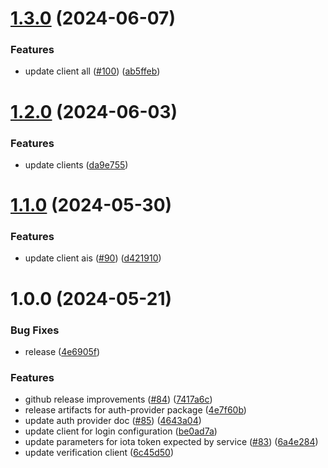 # [1.3.0](https://github.com/affinidi/affinidi-tdk/compare/@affinidi-tdk/auth-provider-v1.2.0...@affinidi-tdk/auth-provider-v1.3.0) (2024-06-07)


### Features

* update client all ([#100](https://github.com/affinidi/affinidi-tdk/issues/100)) ([ab5ffeb](https://github.com/affinidi/affinidi-tdk/commit/ab5ffeb22f49434a2c701b70d2d398c69584356c))

# [1.2.0](https://github.com/affinidi/affinidi-tdk/compare/@affinidi-tdk/auth-provider-v1.1.0...@affinidi-tdk/auth-provider-v1.2.0) (2024-06-03)


### Features

* update clients ([da9e755](https://github.com/affinidi/affinidi-tdk/commit/da9e7553bdb05cdc39a616e6d19cde5f5f1124d0))

# [1.1.0](https://github.com/affinidi/affinidi-tdk/compare/@affinidi-tdk/auth-provider-v1.0.0...@affinidi-tdk/auth-provider-v1.1.0) (2024-05-30)


### Features

* update client ais ([#90](https://github.com/affinidi/affinidi-tdk/issues/90)) ([d421910](https://github.com/affinidi/affinidi-tdk/commit/d4219107f43c3ff1b4960a9758f0211b41ace0ed))

# 1.0.0 (2024-05-21)


### Bug Fixes

* release ([4e6905f](https://github.com/affinidi/affinidi-tdk/commit/4e6905fa20f9b5f4374941111515889f43243e9d))


### Features

* github release improvements ([#84](https://github.com/affinidi/affinidi-tdk/issues/84)) ([7417a6c](https://github.com/affinidi/affinidi-tdk/commit/7417a6c010f7ad7a963098d424a4f9823090ba4e))
* release artifacts for auth-provider package ([4e7f60b](https://github.com/affinidi/affinidi-tdk/commit/4e7f60ba341f3f4aa3ee09693849a85536a1103e))
* update auth provider doc ([#85](https://github.com/affinidi/affinidi-tdk/issues/85)) ([4643a04](https://github.com/affinidi/affinidi-tdk/commit/4643a049c9478f353cab46eb0724bee871bf500d))
* update client for login configuration ([be0ad7a](https://github.com/affinidi/affinidi-tdk/commit/be0ad7aa261769d9f13f17932ede3e8b2171cff1))
* update parameters for iota token expected by service ([#83](https://github.com/affinidi/affinidi-tdk/issues/83)) ([6a4e284](https://github.com/affinidi/affinidi-tdk/commit/6a4e284e0358bbed3f9faedca82cb438c2099cfa))
* update verification client ([6c45d50](https://github.com/affinidi/affinidi-tdk/commit/6c45d5092ab0f40607f87e38fd79fc53c5d4bfd6))
